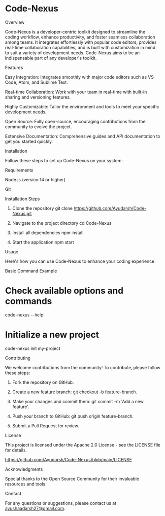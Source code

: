 # Code-Nexus

Overview

Code-Nexus is a developer-centric toolkit designed to streamline the coding workflow, enhance productivity, and foster seamless collaboration among teams. It integrates effortlessly with popular code editors, provides real-time collaboration capabilities, and is built with customization in mind to suit a variety of development needs. Code-Nexus aims to be an indispensable part of any developer's toolkit.

Features

Easy Integration: Integrates smoothly with major code editors such as VS Code, Atom, and Sublime Text.

Real-time Collaboration: Work with your team in real-time with built-in sharing and versioning features.

Highly Customizable: Tailor the environment and tools to meet your specific development needs.

Open Source: Fully open-source, encouraging contributions from the community to evolve the project.

Extensive Documentation: Comprehensive guides and API documentation to get you started quickly.


Installation

Follow these steps to set up Code-Nexus on your system:

Requirements

Node.js (version 14 or higher)

Git

Installation Steps

1. Clone the repository
git clone https://github.com/Ayudarsh/Code-Nexus.git

2. Navigate to the project directory
cd Code-Nexus

3. Install all dependencies
npm install

4. Start the application
npm start

Usage

Here's how you can use Code-Nexus to enhance your coding experience:

Basic Command Example

# Check available options and commands
code-nexus --help

# Initialize a new project
code-nexus init my-project

Contributing

We welcome contributions from the community! To contribute, please follow these steps:

1. Fork the repository on GitHub.


2. Create a new feature branch: git checkout -b feature-branch.


3. Make your changes and commit them: git commit -m 'Add a new feature'.


4. Push your branch to GitHub: git push origin feature-branch.


5. Submit a Pull Request for review.



License

This project is licensed under the Apache 2.0 License - see the LICENSE file for details.

https://github.com/Ayudarsh/Code-Nexus/blob/main/LICENSE


Acknowledgments

Special thanks to the Open Source Community for their invaluable resources and tools.

Contact

For any questions or suggestions, please contact us at ayushaadarsh27@gmail.com.
